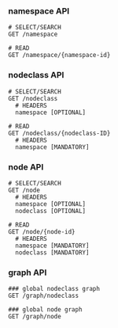 
### namespace API
```shell
# SELECT/SEARCH
GET /namespace

# READ
GET /namespace/{namespace-id}
```

### nodeclass API
```shell
# SELECT/SEARCH
GET /nodeclass
  # HEADERS
  namespace [OPTIONAL]

# READ
GET /nodeclass/{nodeclass-ID}
  # HEADERS
  namespace [MANDATORY]
```

### node API
```shell
# SELECT/SEARCH
GET /node
  # HEADERS
  namespace [OPTIONAL]
  nodeclass [OPTIONAL]

# READ
GET /node/{node-id}
  # HEADERS
  namespace [MANDATORY]
  nodeclass [MANDATORY]
```

### graph API
```shell
### global nodeclass graph
GET /graph/nodeclass

### global node graph
GET /graph/node

```